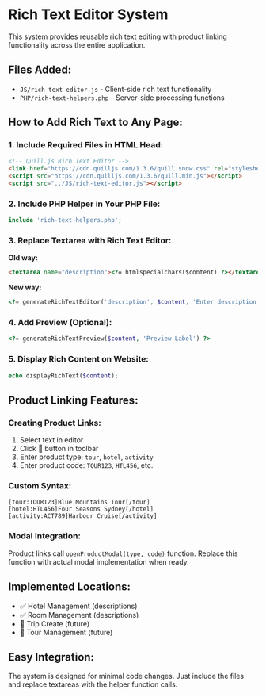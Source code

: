 # Rich Text Editor System

This system provides reusable rich text editing with product linking functionality across the entire application.

## Files Added:
- `JS/rich-text-editor.js` - Client-side rich text functionality
- `PHP/rich-text-helpers.php` - Server-side processing functions

## How to Add Rich Text to Any Page:

### 1. Include Required Files in HTML Head:
```html
<!-- Quill.js Rich Text Editor -->
<link href="https://cdn.quilljs.com/1.3.6/quill.snow.css" rel="stylesheet">
<script src="https://cdn.quilljs.com/1.3.6/quill.min.js"></script>
<script src="../JS/rich-text-editor.js"></script>
```

### 2. Include PHP Helper in Your PHP File:
```php
include 'rich-text-helpers.php';
```

### 3. Replace Textarea with Rich Text Editor:
**Old way:**
```html
<textarea name="description"><?= htmlspecialchars($content) ?></textarea>
```

**New way:**
```php
<?= generateRichTextEditor('description', $content, 'Enter description...') ?>
```

### 4. Add Preview (Optional):
```php
<?= generateRichTextPreview($content, 'Preview Label') ?>
```

### 5. Display Rich Content on Website:
```php
echo displayRichText($content);
```

## Product Linking Features:

### Creating Product Links:
1. Select text in editor
2. Click 🔗 button in toolbar  
3. Enter product type: `tour`, `hotel`, `activity`
4. Enter product code: `TOUR123`, `HTL456`, etc.

### Custom Syntax:
```
[tour:TOUR123]Blue Mountains Tour[/tour]
[hotel:HTL456]Four Seasons Sydney[/hotel]
[activity:ACT789]Harbour Cruise[/activity]
```

### Modal Integration:
Product links call `openProductModal(type, code)` function. Replace this function with actual modal implementation when ready.

## Implemented Locations:
- ✅ Hotel Management (descriptions)
- ✅ Room Management (descriptions) 
- 🔄 Trip Create (future)
- 🔄 Tour Management (future)

## Easy Integration:
The system is designed for minimal code changes. Just include the files and replace textareas with the helper function calls.
